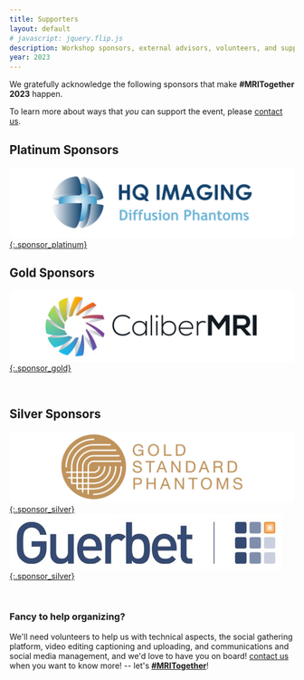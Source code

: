 ```yaml
--- 
title: Supporters
layout: default
# javascript: jquery.flip.js
description: Workshop sponsors, external advisors, volunteers, and supporting researcher
year: 2023
--- 
```

We gratefully acknowledge the following sponsors that make **#MRITogether 2023** happen.

To learn more about ways that _you_ can support the event, please [contact us](mailto:mritogether@esmrmb.org).

## Platinum Sponsors
<!-- <div id="grid-containter">
        <div class="card-grid">
          <img class="front_platinum" src="images/sponsors/HQ_Imaging.png" alt="HQ Imaging Logo">
          <div class="back_platinum">Back</div>
        </div>
      </div>
<script type="text/javascript">


      $(function(){
        // prettyPrint();
        
        $(".card-grid").flip({
          trigger: 'hover',
          axis: 'x',
          front: '.front_platinum',
          back: '.back_platinum'
        });
        
      });
        
    </script> -->
 

[![HQ Imaging Logo](images/sponsors/HQ_Imaging-01.png){:.sponsor_platinum}](//hq-imaging.com/)

## Gold Sponsors
<!-- <div id="grid-containter">
<div class="card-grid_gold">
  <img class="front_gold" src="images/sponsors/CMRI-logo-01.png" alt="CaliberMRI Logo">
  <div class="back_gold">Back</div>
</div>
</div>
<script type="text/javascript">       
  $(function(){    
    $(".card-grid_gold").flip({
      trigger: 'hover',
      axis: 'x',
      front: '.front_gold',
      back: '.back_gold'
    });
    
  });
</script> -->

[![CMRI Logo](images/sponsors/CMRI-logo-01.png){:.sponsor_gold}](//qmri.com)

<br>

## Silver Sponsors
[![Gold Standard logo](images/sponsors/goldstandardlogo-01.png){:.sponsor_silver}](https://www.goldstandardphantoms.com/)
[![Guerbet logo](images/sponsors/guerbet.jpg){:.sponsor_silver}](https://www.guerbet.com/)


<br>

<!-- ### Individual Sponsors - add when we have them
We greatly appreciate the contributions from our donating attendees-->


### Fancy to help organizing?

We'll need volunteers to help us with technical aspects, the social gathering platform, video editing captioning and uploading, and communications and social media management, and we'd love to have you on board!
[contact us](mailto:mritogether@esmrmb.org) when you want to know more! -- let's [**#MRITogether**](https://twitter.com/hashtag/MRITogether)!

